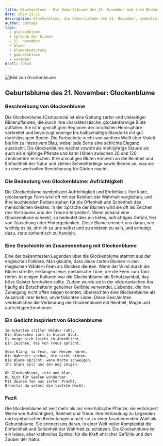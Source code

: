 ```yaml
---
title: Glockenblume - Die Geburtsblume des 21. November und ihre Bedeutung
date: 2024-11-21
description: Glockenblume, die Geburtsblume des 21. November, symbolisiert Aufrichtigkeit. Erfahre mehr über ihre Geschichte, Bedeutung und Symbolik in der Sprache der Blumen.
author: 365tage
tags:
  - glockenblume
  - sprache der blumen
  - 21. november
  - blume
  - blumenbedeutung
  - geburtsblume
  - november
draft: false
---
```


![Bild von Glockenblume](https://cdn.pixabay.com/photo/2020/03/04/02/40/nature-4900321_1280.jpg#center)


## Geburtsblume des 21. November: Glockenblume

### Beschreibung von Glockenblume

Die Glockenblume (Campanula) ist eine Gattung zarter und vielseitiger Blütenpflanzen, die durch ihre charakteristische, glockenförmige Blüte auffallen. Sie ist in gemäßigten Regionen der nördlichen Hemisphäre verbreitet und bevorzugt sonnige bis halbschattige Standorte mit gut durchlässigem Boden. Die Farbpalette reicht von sanftem Weiß über Violett bis hin zu intensivem Blau, wobei jede Sorte eine schlichte Eleganz ausstrahlt. Die Glockenblume wächst sowohl als mehrjährige Staude als auch als einjährige Pflanze und kann Höhen zwischen 20 und 120 Zentimetern erreichen. Ihre anmutigen Blüten erinnern an die Reinheit und Einfachheit der Natur und ziehen Schmetterlinge sowie Bienen an, was sie zu einer wertvollen Bereicherung für Gärten macht.

### Die Bedeutung von Glockenblume: Aufrichtigkeit

Die Glockenblume symbolisiert Aufrichtigkeit und Ehrlichkeit. Ihre klare, glockenartige Form wird oft mit der Reinheit der Wahrheit verglichen, und ihre leuchtenden Farben stehen für die Offenheit und Schönheit des menschlichen Geistes. In der Sprache der Blumen wird sie oft als Zeichen des Vertrauens und der Treue interpretiert. Wenn jemand eine Glockenblume schenkt, so bedeutet dies ein tiefes, aufrichtiges Gefühl, frei von Täuschung oder Hintergedanken. Diese Blume erinnert uns daran, wie wichtig es ist, ehrlich zu uns selbst und zu anderen zu sein, und ermutigt dazu, stets authentisch zu handeln.

### Eine Geschichte im Zusammenhang mit Glockenblume

Eine der bekanntesten Legenden über die Glockenblume stammt aus der englischen Folklore. Man glaubte, dass diese zarten Blumen in den magischen Wäldern Feen als Glocken dienten. Wenn der Wind durch die Blüten streifte, erklangen leise, melodische Töne, die die Feen zum Tanz riefen. In einigen Kulturen war die Glockenblume ein Schutzsymbol, das böse Geister fernhalten sollte. Zudem wurde sie in der viktorianischen Ära häufig als Botschafterin geheimer Gefühle verwendet. Liebende, die ihre Zuneigung nicht offen zeigen konnten, überreichten eine Glockenblume als Ausdruck ihrer tiefen, unverfälschten Liebe. Diese Geschichten verdeutlichen die Verbindung der Glockenblume mit Reinheit, Magie und aufrichtigen Emotionen.

### Ein Gedicht inspiriert von Glockenblume

```
Im Schatten stiller Wälder ruht,
Ein Glöckchen zart in blauer Glut.
Es neigt sich leicht im Abendlicht,
Ein Zeichen, das von Treue spricht.

Sein Klang, so fein, nur Herzen hören,
Die Wahrheit suchen, die nicht stören.
Die Blume spricht, wenn Worte schweigen,
Ihr Glanz soll uns den Weg zeigen.

Oh Glockenblume, rein und klar,
Du bist für Seelen wunderbar.
Mit deinem Ton aus zarter Pracht,
Erhellst du selbst die tiefste Nacht.
```

### Fazit

Die Glockenblume ist weit mehr als nur eine hübsche Pflanze; sie verkörpert Werte wie Aufrichtigkeit, Reinheit und Treue. Ihre Verbindung zu Legenden und symbolischen Bedeutungen macht sie zu einer faszinierenden Wahl als Geburtsblume. Sie erinnert uns daran, in einer Welt voller Komplexität die Einfachheit und Schönheit der Wahrheit zu schätzen. Die Glockenblume ist ein leises, aber kraftvolles Symbol für die Kraft ehrlicher Gefühle und den Zauber der Natur.